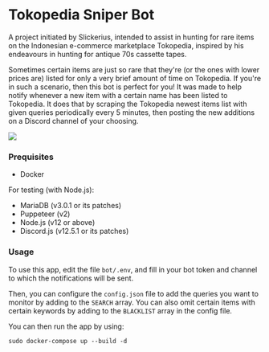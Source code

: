 # Tokopedia Sniper Bot

A project initiated by Slickerius, intended to assist in hunting for rare items on the Indonesian e-commerce marketplace Tokopedia, inspired by his endeavours in hunting for antique 70s cassette tapes. 

Sometimes certain items are just so rare that they're (or the ones with lower prices are) listed for only a very brief amount of time on Tokopedia. If you're in such a scenario, then this bot is perfect for you! It was made to help notify whenever a new item with a certain name has been listed to Tokopedia. It does that by scraping the Tokopedia newest items list with given queries periodically every 5 minutes, then posting the new additions on a Discord channel of your choosing.

![](https://cdn.discordapp.com/attachments/815844122673938453/1036559382428798986/unknown.png)

### Prequisites
- Docker

For testing (with Node.js):
- MariaDB (v3.0.1 or its patches)
- Puppeteer (v2)
- Node.js (v12 or above)
- Discord.js (v12.5.1 or its patches)

### Usage
To use this app, edit the file `bot/.env`, and fill in your bot token and channel to which the notifications will be sent.

Then, you can configure the `config.json` file to add the queries you want to monitor by adding to the `SEARCH` array. You can also omit certain items with certain keywords by adding to the `BLACKLIST` array in the config file.

You can then run the app by using:
```
sudo docker-compose up --build -d
```